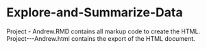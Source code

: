 # Explore-and-Summarize-Data

Project - Andrew.RMD contains all markup code to create the HTML.
Project---Andrew.html contains the export of the HTML document.
